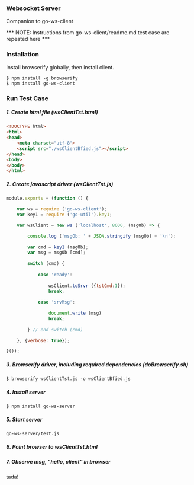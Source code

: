 ### Websocket Server

Companion to go-ws-client

*** NOTE: Instructions from go-ws-client/readme.md test case are repeated here ***

### Installation
Install browserify globally, then install client.

```shell
$ npm install -g browserify
$ npm install go-ws-client
```

### Run Test Case

##### 1. Create html file (wsClientTst.html)

```html
<!DOCTYPE html>
<html>
<head>
    <meta charset="utf-8">
    <script src="./wsClientBfied.js"></script>
</head>
<body>
</body>
</html>
```

##### 2. Create javascript driver (wsClientTst.js)

```js
module.exports = (function () {

    var ws = require ('go-ws-client');
    var key1 = require ('go-util').key1;

    var wsClient = new ws ('localhost', 8000, (msgOb) => {

        console.log ('msgOb: ' + JSON.stringify (msgOb) + '\n');
        
        var cmd = key1 (msgOb);
        var msg = msgOb [cmd];
    
        switch (cmd) {
    
            case 'ready':
    
                wsClient.toSrvr ({tstCmd:1});
                break;
    
            case 'srvMsg':
    
                document.write (msg)
                break;
    
        } // end switch (cmd)

    }, {verbose: true});

}());

```

##### 3. Browserify driver, including required dependencies (doBrowserify.sh)

```shell
$ browserify wsClientTst.js -o wsClientBfied.js
```

##### 4. Install server

```shell
$ npm install go-ws-server
```
##### 5. Start server

```shell
go-ws-server/test.js
```

##### 6. Point browser to wsClientTst.html

##### 7. Observe msg, "hello, client" in browser

tada!

